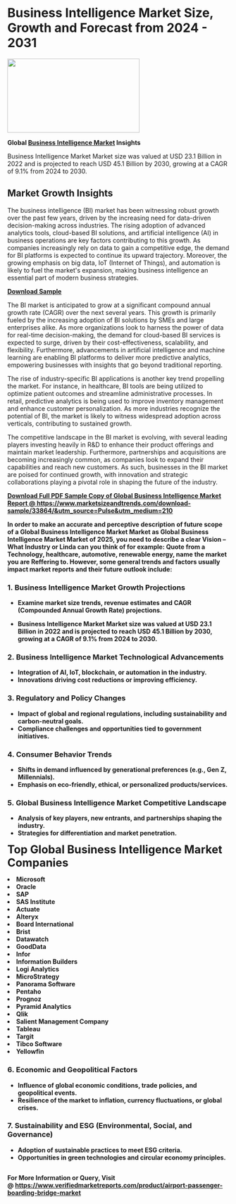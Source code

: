 <H1>Business Intelligence Market Size, Growth and Forecast from 2024 - 2031</H1><img class="aligncenter size-medium wp-image-584254" src="https://thirdeyenews.in/wp-content/uploads/2024/09/Global-Market-Research-300x168.jpeg" alt="" width="300" height="168" /><p><strong>Global&nbsp;<a href="https://www.marketsizeandtrends.com/download-sample/33864/&amp;utm_source=Pulse&amp;utm_medium=210">Business Intelligence Market</a> Insights</strong></p><p>Business Intelligence Market Market size was valued at USD 23.1 Billion in 2022 and is projected to reach USD 45.1 Billion by 2030, growing at a CAGR of 9.1% from 2024 to 2030.</p><p><h2>Market Growth Insights</h2> <p>The business intelligence (BI) market has been witnessing robust growth over the past few years, driven by the increasing need for data-driven decision-making across industries. The rising adoption of advanced analytics tools, cloud-based BI solutions, and artificial intelligence (AI) in business operations are key factors contributing to this growth. As companies increasingly rely on data to gain a competitive edge, the demand for BI platforms is expected to continue its upward trajectory. Moreover, the growing emphasis on big data, IoT (Internet of Things), and automation is likely to fuel the market's expansion, making business intelligence an essential part of modern business strategies.</p> <p><strong><a href="#">Download Sample</a></strong></p> <p>The BI market is anticipated to grow at a significant compound annual growth rate (CAGR) over the next several years. This growth is primarily fueled by the increasing adoption of BI solutions by SMEs and large enterprises alike. As more organizations look to harness the power of data for real-time decision-making, the demand for cloud-based BI services is expected to surge, driven by their cost-effectiveness, scalability, and flexibility. Furthermore, advancements in artificial intelligence and machine learning are enabling BI platforms to deliver more predictive analytics, empowering businesses with insights that go beyond traditional reporting.</p> <p>The rise of industry-specific BI applications is another key trend propelling the market. For instance, in healthcare, BI tools are being utilized to optimize patient outcomes and streamline administrative processes. In retail, predictive analytics is being used to improve inventory management and enhance customer personalization. As more industries recognize the potential of BI, the market is likely to witness widespread adoption across verticals, contributing to sustained growth.</p> <p>The competitive landscape in the BI market is evolving, with several leading players investing heavily in R&D to enhance their product offerings and maintain market leadership. Furthermore, partnerships and acquisitions are becoming increasingly common, as companies look to expand their capabilities and reach new customers. As such, businesses in the BI market are poised for continued growth, with innovation and strategic collaborations playing a pivotal role in shaping the future of the industry.</p> <p><strong><a href="#"></p><p><span class=""><strong>Download Full PDF Sample Copy of Global Business Intelligence Market Report</strong> @ <a href="https://www.marketsizeandtrends.com/download-sample/33864/&amp;utm_source=Pulse&amp;utm_medium=210" target="_blank">https://www.marketsizeandtrends.com/download-sample/33864/&amp;utm_source=Pulse&amp;utm_medium=210</a></span></p><p>In order to make an accurate and perceptive description of future scope of a Global&nbsp;Business Intelligence Market Market as Global&nbsp;Business Intelligence Market Market of 2025, you need to describe a clear Vision &ndash; What Industry or Linda can you think of for example: Quote from a Technology, healthcare, automotive, renewable energy, name the market you are Reffering to. However, some general trends and factors usually impact market reports and their future outlook include:</p><h3>1.&nbsp;<strong>Business Intelligence Market Growth Projections</strong></h3><ul><li>Examine market size trends, revenue estimates and CAGR (Compounded Annual Growth Rate) projections.</li><li><p>Business Intelligence Market Market size was valued at USD 23.1 Billion in 2022 and is projected to reach USD 45.1 Billion by 2030, growing at a CAGR of 9.1% from 2024 to 2030.</p></li></ul><h3>2.&nbsp;<strong>Business Intelligence Market Technological Advancements</strong></h3><ul><li>Integration of AI, IoT, blockchain, or automation in the industry.</li><li>Innovations driving cost reductions or improving efficiency.</li></ul><h3>3.&nbsp;<strong>Regulatory and Policy Changes</strong></h3><ul><li>Impact of global and regional regulations, including sustainability and carbon-neutral goals.</li><li>Compliance challenges and opportunities tied to government initiatives.</li></ul><h3>4.&nbsp;<strong>Consumer Behavior Trends</strong></h3><ul><li>Shifts in demand influenced by generational preferences (e.g., Gen Z, Millennials).</li><li>Emphasis on eco-friendly, ethical, or personalized products/services.</li></ul><h3>5.&nbsp;<strong>Global Business Intelligence Market Competitive Landscape</strong></h3><ul><li>Analysis of key players, new entrants, and partnerships shaping the industry.</li><li>Strategies for differentiation and market penetration.</li></ul><p data-pm-slice="1 1 []"><span style="color: inherit; font-family: inherit; font-size: 25px;">Top Global Business Intelligence Market Companies</span></p><div class="" data-test-id=""><p><li>Microsoft</li><li> Oracle</li><li> SAP</li><li> SAS Institute</li><li> Actuate</li><li> Alteryx</li><li> Board International</li><li> Brist</li><li> Datawatch</li><li> GoodData</li><li> Infor</li><li> Information Builders</li><li> Logi Analytics</li><li> MicroStrategy</li><li> Panorama Software</li><li> Pentaho</li><li> Prognoz</li><li> Pyramid Analytics</li><li> Qlik</li><li> Salient Management Company</li><li> Tableau</li><li> Targit</li><li> Tibco Software</li><li> Yellowfin</li></p></div><h3>6.&nbsp;<strong>Economic and Geopolitical Factors</strong></h3><ul><li>Influence of global economic conditions, trade policies, and geopolitical events.</li><li>Resilience of the market to inflation, currency fluctuations, or global crises.</li></ul><h3>7.&nbsp;<strong>Sustainability and ESG (Environmental, Social, and Governance)</strong></h3><ul><li>Adoption of sustainable practices to meet ESG criteria.</li><li>Opportunities in green technologies and circular economy principles.</li></ul><h2><strong style="font-size: 14px;">For More Information or Query, Visit @&nbsp;</strong><a style="background-color: #ffffff; font-size: 14px;" href="https://www.marketsizeandtrends.com/report/business-intelligence-market/" target="_blank">https://www.verifiedmarketreports.com/product/airport-passenger-boarding-bridge-market</a></h2>
